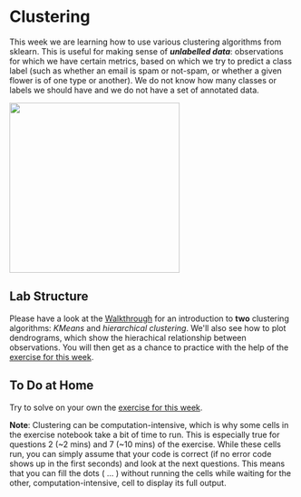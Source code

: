 # Clustering 

This week we are learning how to use various clustering algorithms from sklearn. 
This is useful for making sense of ***unlabelled data***: observations for which we have certain metrics, based on which we try to predict a class label (such as whether an email is spam or not-spam, or whether a given flower is of one type or another). 
We do not know how many classes or labels we should have and we do not have a set of annotated data.

<img src='https://static.javatpoint.com/tutorial/machine-learning/images/k-means-clustering-algorithm-in-machine-learning.png' width="300">

## Lab Structure

Please have a look at the [Walkthrough](Walkthrough/W5_Walkthrough_Clustering.ipynb) for an introduction to **two** clustering algorithms: *KMeans* and *hierarchical clustering*.
We'll also see how to plot dendrograms, which show the hierachical relationship between observations.
You will then get as a chance to practice with the help of the [exercise for this week](Exercises/Clustering_Exercise.ipynb).

## To Do at Home

Try to solve on your own the [exercise for this week](Exercises/Clustering_Exercise.ipynb).

**Note**: Clustering can be computation-intensive, which is why some cells in the exercise notebook take a bit of time to run. 
This is especially true for questions 2 (~2 mins) and 7 (~10 mins) of the exercise. 
While these cells run, you can simply assume that your code is correct (if no error code shows up in the first seconds) and look at the next questions. 
This means that you can fill the dots ( ... ) without running the cells while waiting for the other, computation-intensive, cell to display its full output.
